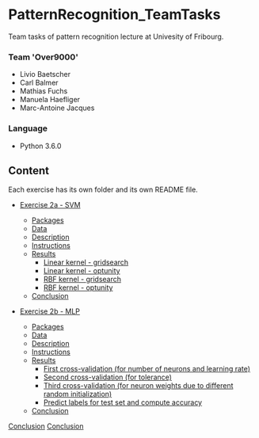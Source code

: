 # PatternRecognition_TeamTasks

Team tasks of pattern recognition lecture at Univesity of Fribourg.

### Team 'Over9000'
- Livio Baetscher
- Carl Balmer
- Mathias Fuchs
- Manuela Haefliger
- Marc-Antoine Jacques

### Language
- Python 3.6.0

## Content

Each exercise has its own folder and its own README file.

* [Exercise 2a - SVM](Exercise_2a)
    * [Packages](Exercise_2a/README.md#packages)
    * [Data](Exercise_2a/README.md#data)
    * [Description](Exercise_2a/README.md#description)
    * [Instructions](Exercise_2a/README.md#instructions)
    * [Results](Exercise_2a/README.md#results)
        * [Linear kernel - gridsearch](Exercise_2a/README.md#linear-kernel---gridsearch)
        * [Linear kernel - optunity](Exercise_2a/README.md#linear-kernel---optunity)
        * [RBF kernel - gridsearch](Exercise_2a/README.md#rbf-kernel---gridsearch)
        * [RBF kernel - optunity](Exercise_2a/README.md#rbf-kernel---optunity)
    * [Conclusion](Exercise_2a/README.md#conclusion)

* [Exercise 2b - MLP](Exercise_2b)
    * [Packages](Exercise_2b/README.md#packages)
    * [Data](Exercise_2b/README.md#data)
    * [Description](Exercise_2b/README.md#description)
    * [Instructions](Exercise_2b/README.md#instructions)
    * [Results](Exercise_2b/README.md#results)
        * [First cross-validation (for number of neurons and learning rate)](Exercise_2b/README.md#first-cross-validation-for-number-of-neurons-and-learning-rate)
        * [Second cross-validation (for tolerance)](Exercise_2b/README.md#second-cross-validation-for-tolerance)
        * [Third cross-validation (for neuron weights due to different random initialization)](Exercise_2b/README.md#third-cross-validation-for-neuron-weights-due-to-different-random-initialization)
        * [Predict labels for test set and compute accuracy](Exercise_2b/README.md#predict-labels-for-test-set-and-compute-accuracy)
    * [Conclusion](Exercise_2b/README.md#conclusion)

[Conclusion](Exercise_2a#conclusion)
[Conclusion](Exercise_2b#conclusion)